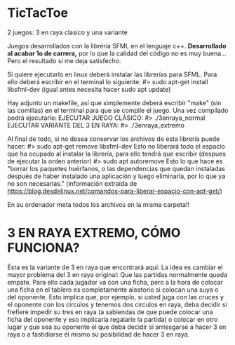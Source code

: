 # TicTacToe
2 juegos: 3 en raya clasico y una variante

Juegos desarrollados con la libreria SFML en el lenguaje c++. **Desarrollado al acabar 1o de carrera,** por lo que la calidad del código no es muy buena... Pero el resultado sí me deja satisfecho.

Si quiere ejecutarlo en linux deberá instalar las librerías para SFML. Para ello deberá escribir en el terminal lo siguiente:
#> sudo apt-get install libsfml-dev
(igual antes necesita hacer sudo apt update)

Hay adjunto un makefile, así que simplemente deberá escribir "make" (sin las comillas) en el terminal para que se compile el juego. Una vez compilado podrá ejecutarlo:
EJECUTAR JUEGO CLÁSICO:
#> ./3enraya_normal
EJECUTAR VARIANTE DEL 3 EN RAYA:
#> ./3enraya_extremo

Al final de todo, si no desea conservar los archivos de esta librería puede hacer:
#> sudo apt-get remove libsfml-dev
Esto no liberará todo el espacio que ha ocupado al instalar la librería, para ello tendrá que escribir (despues de ejecutar la orden anterior) 
#> sudo apt autoremove 
Esto lo que hace es "borrar los paquetes huérfanos, o las dependencias que quedan instaladas después de haber instalado una aplicación y luego eliminarla, por lo que ya no son necesarias." (información extraída de https://blog.desdelinux.net/comandos-para-liberar-espacio-con-apt-get/)


En su ordenador meta todos los archivos en la misma carpeta!!


# 3 EN RAYA EXTREMO, CÓMO FUNCIONA?

Ésta es la variante de 3 en raya que encontrará aquí. La idea es cambiar el mayor problema del 3 en raya original: Que las partidas normalmente queda empate. Para ello cada jugador va con una ficha, pero a la hora de colocar una ficha en el tablero es completamente aleatorio si colocan una suya o del oponente. Esto implica que, por ejemplo, si usted juga con las cruces y el oponente con los circulos y tenemos dos circulos en raya, deba decidir si frefiere impedir su tres en raya (a sabiendas de que puede colocar una ficha del oponente y eso implicaría regalarle la partida) o colocar en otro lugar y que sea su oponente el que deba decidir si arriesgarse a hacer 3 en raya o a fastidiarse él mismo su posibilidad de hacer 3 en raya.


